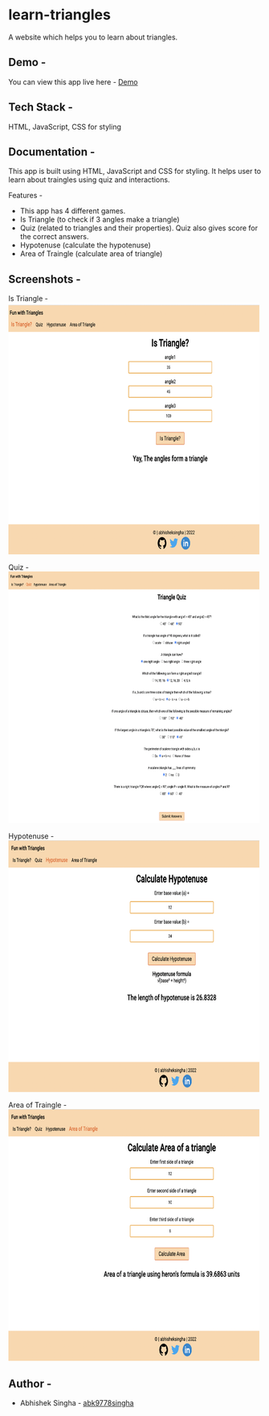 # learn-triangles

A website which helps you to learn about triangles.

## Demo -

You can view this app live here - [Demo](https://)

## Tech Stack -

HTML, JavaScript, CSS for styling


## Documentation -

This app is built using HTML, JavaScript and CSS for styling. It helps user to learn about traingles using quiz and interactions.
 

Features -
- This app has 4 different games.
- Is Triangle (to check if 3 angles make a triangle)
- Quiz (related to triangles and their properties). Quiz also gives score for the correct answers.
- Hypotenuse (calculate the hypotenuse)
- Area of Traingle (calculate area of triangle)



## Screenshots -

Is Triangle -
<img src="img/istriangle.png" width="500" height="500"/> <br/>

Quiz - 
<img src="img/trianglequiz.png" width="500" height="500"/> <br/>

Hypotenuse - 
<img src="img/hypotenuse.png" width="500" height="500"/> <br/>

Area of Traingle -
<img src="img/trianglearea.png" width="500" height="500"/> <br/>

## Author -

- Abhishek Singha - [abk9778singha](https://github.com/abk9778singha)






















